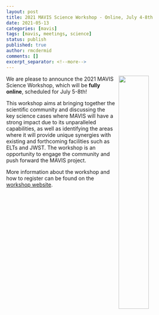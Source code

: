 ```yaml
---
layout: post
title: 2021 MAVIS Science Workshop - Online, July 4-8th
date: 2021-05-13
categories: [mavis]
tags: [mavis, meetings, science]
status: publish
published: true
author: rmcdermid
comments: []
excerpt_separator: <!--more-->
---
```


<img style="float: right; margin:0; padding:0; margin-left: 10px; width:40%; !important" src="{{site.baseurl}}/assets/images/Workshop2021.png">

We are please to announce the 2021 MAVIS Science Workshop, which will be **fully online**, scheduled for July 5-8th!

This workshop aims at bringing together the scientific community and discussing the key science cases where MAVIS will have a strong impact due to its unparalleled capabilities, as well as identifying the areas where it will provide unique synergies with existing and forthcoming facilities such as ELTs and JWST. <!--more-->The workshop is an opportunity to engage the community and push forward the MAVIS project.

More information about the workshop and how to register can be found on the [workshop website](https://indico.ict.inaf.it/event/1420/).
